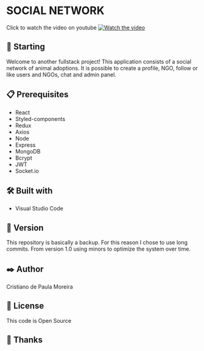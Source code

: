 # SOCIAL NETWORK

Click to watch the video on youtube 
[![Watch the video](https://user-images.githubusercontent.com/91747232/179322680-9afa9b63-ced3-45fa-aa01-3e47f7404c2f.png)]()

## 🚀 Starting

Welcome to another fullstack project! This application consists of a social network of animal adoptions. It is possible to create a profile, NGO, follow or like users and NGOs, chat and admin panel.

## 📋 Prerequisites

* React
* Styled-components
* Redux
* Axios
* Node
* Express
* MongoDB
* Bcrypt
* JWT
* Socket.io

## 🛠️ Built with

* Visual Studio Code

## 📌 Version

This repository is basically a backup. For this reason I chose to use long commits. From version 1.0 using minors to optimize the system over time.

## ✒️ Author

Cristiano de Paula Moreira

## 📄 License

This code is Open Source

## 🎁 Thanks


